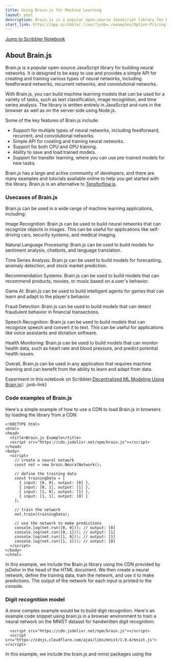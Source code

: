 ```yaml
---
title: Using Brain.js for Machine Learning
layout: post
description: Brain.js is a popular open-source JavaScript library for building neural networks useful for solving a wide range of problems.
start_link: https://app.scribbler.live/?jsnb=./examples/Option-Pricing-MC.jsnb
---
```

[Jump to Scribbler Notebook](https://app.scribbler.live/?jsnb=./examples/Decentralized-ML-Model-Storage.jsnb)
## About Brain.js
Brain.js is a popular open-source JavaScript library for building neural networks. It is designed to be easy to use and provides a simple API for creating and training various types of neural networks, including feedforward networks, recurrent networks, and convolutional networks.

With Brain.js, you can build machine learning models that can be used for a variety of tasks, such as text classification, image recognition, and time series analysis. The library is written entirely in JavaScript and runs in the browser as well as on the server-side using Node.js.

Some of the key features of Brain.js include:
- Support for multiple types of neural networks, including feedforward, recurrent, and convolutional networks.
- Simple API for creating and training neural networks.
- Support for both CPU and GPU training.
- Ability to save and load trained models.
- Support for transfer learning, where you can use pre-trained models for new tasks.

Brain.js has a large and active community of developers, and there are many examples and tutorials available online to help you get started with the library. Brain.js is an alternative to [Tensforflow.js](/2023/04/11/Machine-learning-in-Javascript-using-TensorflowJS.html).

### Usecases of Brain.js
Brain.js can be used in a wide range of machine learning applications, including:

Image Recognition: Brain.js can be used to build neural networks that can recognize objects in images. This can be useful for applications like self-driving cars, security systems, and medical imaging.

Natural Language Processing: Brain.js can be used to build models for sentiment analysis, chatbots, and language translation.

Time Series Analysis: Brain.js can be used to build models for forecasting, anomaly detection, and stock market prediction.

Recommendation Systems: Brain.js can be used to build models that can recommend products, movies, or music based on a user's behavior.

Game AI: Brain.js can be used to build intelligent agents for games that can learn and adapt to the player's behavior.

Fraud Detection: Brain.js can be used to build models that can detect fraudulent behavior in financial transactions.

Speech Recognition: Brain.js can be used to build models that can recognize speech and convert it to text. This can be useful for applications like voice assistants and dictation software.

Health Monitoring: Brain.js can be used to build models that can monitor health data, such as heart rate and blood pressure, and predict potential health issues.

Overall, Brain.js can be used in any application that requires machine learning and can benefit from the ability to learn and adapt from data.

Experiment in this notebook on Scribbler:[Decentralized ML Modeling Using Brain.js](https://app.scribbler.live/?jsnb=./examples/Decentralized-ML-Model-Storage.jsnb){: .jsnb-link} 

### Code examples of Brain.js
Here's a simple example of how to use a CDN to load Brain.js in browsers by loading the library from a CDN:

	<!DOCTYPE html>
	<html>
	<head>
	  <title>Brain.js Example</title>
	  <script src="https://cdn.jsdelivr.net/npm/brain.js"></script>
	</head>
	<body>
	  <script>
	    // create a neural network
	    const net = new brain.NeuralNetwork();
	
	    // define the training data
	    const trainingData = [
	      { input: [0, 0], output: [0] },
	      { input: [0, 1], output: [1] },
	      { input: [1, 0], output: [1] },
	      { input: [1, 1], output: [0] }
	    ];
	
	    // train the network
	    net.train(trainingData);
	
	    // use the network to make predictions
	    console.log(net.run([0, 0])); // output: [0]
	    console.log(net.run([0, 1])); // output: [1]
	    console.log(net.run([1, 0])); // output: [1]
	    console.log(net.run([1, 1])); // output: [0]
	  </script>
	</body>
	</html>
	
In this example, we include the Brain.js library using the CDN provided by jsDelivr in the head of the HTML document. We then create a neural network, define the training data, train the network, and use it to make predictions. The output of the network for each input is printed to the console.

### Digit recognition model

A more complex example would be to build digit recognition. Here's an example code snippet using brain.js in a browser environment to train a neural network on the MNIST dataset for handwritten digit recognition:

	  <script src="https://cdn.jsdelivr.net/npm/brain.js"></script>
	  <script src="https://cdnjs.cloudflare.com/ajax/libs/mnist/1.0.4/mnist.js"></script>
	  
In this example, we include the brain.js and mnist packages using the <script> tags from the CDN (Content Delivery Network). When you open this HTML file in a web browser, the browser will load brain.js and mnist packages from the CDN and execute the JavaScript code.  

	  <script>
	    // Load the MNIST dataset
	    const set = mnist.set(8000, 2000);

	    // Convert the dataset into suitable format for brain.js
	    const trainingData = set.training.map((data) => ({
	      input: data.input,
	      output: data.output,
	    }));
	    const testingData = set.test.map((data) => ({
	      input: data.input,
	      output: data.output,
	    }));

	    // Create a new neural network
	    const net = new brain.NeuralNetwork();

	    // Train the network
	    net.train(trainingData, {
	      log: true,
	      logPeriod: 100,
	    });

	    // Evaluate the network
	    const accuracy = net.test(testingData);
	    console.log('Accuracy:', accuracy);

	    // Make predictions on new data
	   const randomIndex = Math.floor(Math.random() * set.test.length);
	   const randomTestData = set.test[randomIndex];

	    console.log('New Image:');
	    console.log('Input:', newImage.input);
	    console.log('Predicted Output:', prediction);
	  </script>

The training part will take a few minutes, so you have to be patient when the data is loaded.  The training and evaluation process will be logged in the browser console, and the prediction results will also be displayed in the console.

Note: The browser environment may have certain limitations and security restrictions when it comes to loading external scripts or accessing local files. Make sure to adjust the code accordingly and consider the security implications of running machine learning code in a browser environment.
	
### Saving and Loading Models
Usually, model building and using/applying the model does not happen in the same script. Thus there is a need to save the built model and use it in another script/application. [Serialization](/2023/05/27/Serialization-in-Python-JavaScript.html) helps in storing the model and being used in other applications. In Brain.js, this can be done using two functions: toJSON and fromJSON. In the above example, we can store the mode built as a JSON object in a file. 

The model can also be stored in a decentralized platform like [IPFS](https://ipfs.tech/):
	
	const digitReconModel = JSON.stringify(net.toJSON());
	//Download the file, push to cloud or store it IPFS. The code below shows how to store it in IPFS:
	(async ()=>{
	   node = await Ipfs.create()
	  const results = await node.add(digitReconModel)
	  const cid = results['cid']
	  console.log("CID",cid)

	})();
	
This model can be loaded back and used:
	
	(async ()=>{
  		constant digitReconModelJSON='';
		const flow=node.cat();
		  for await(const chunk of flow){
			digitReconModelJSON += chunk.toString().split(",").map(x=>String.fromCharCode(parseInt(x))).join("");
		  }
		 digitReconModel = net.fromJSON(JSON.parse(digitReconModelJSON));
	})();
